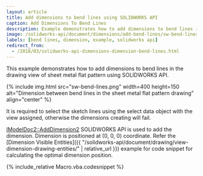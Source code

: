 ```yaml
---
layout: article
title: Add dimensions to bend lines using SOLIDWORKS API
caption: Add Dimensions To Bend Lines
description: Example demonstrates how to add dimensions to bend lines in the drawing view of sheet metal flat pattern
image: /solidworks-api/document/dimensions/add-bend-lines/sw-bend-lines.png
labels: [bend lines, dimension, example, solidworks api]
redirect_from:
  - /2018/03/solidworks-api-dimensions-dimension-bend-lines.html
---
```

This example demonstrates how to add dimensions to bend lines in the drawing view of sheet metal flat pattern using SOLIDWORKS API.

{% include img.html src="sw-bend-lines.png" width=400 height=150 alt="Dimension between bend lines in the sheet metal flat pattern drawing" align="center" %}

It is required to select the sketch lines using the select data object with the view assigned, otherwise the dimensions creating will fail.

[IModelDoc2::AddDimension2](http://help.solidworks.com/2018/english/api/sldworksapi/solidworks.interop.sldworks~solidworks.interop.sldworks.imodeldoc~adddimension2.html) SOLIDWORKS API is used to add the dimension. Dimension is positioned at (0, 0, 0) coordinate. Refer the [Dimension Visible Entities]({{ "/solidworks-api/document/drawing/view-dimension-drawing-entities/" | relative_url }}) example for code snippet for calculating the optimal dimension position.

{% include_relative Macro.vba.codesnippet %}
